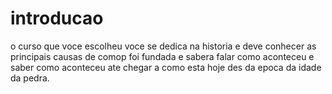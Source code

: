 # introducao

o curso que voce escolheu voce se dedica na historia e deve conhecer as principais causas de comop foi fundada e sabera falar como aconteceu e saber como aconteceu ate chegar a como esta hoje  des da epoca da idade da pedra.